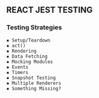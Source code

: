 ## REACT JEST TESTING

### Testing Strategies
```
▪ Setup/Teardown
▪ act()
▪ Rendering
▪ Data Fetching
▪ Mocking Modules
▪ Events
▪ Timers
▪ Snapshot Testing
▪ Multiple Renderers
▪ Something Missing?
```
